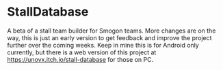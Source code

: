 # StallDatabase
A beta of a stall team builder for Smogon teams. More changes are on the way, this is just an early version to get feedback and improve the
project further over the coming weeks. Keep in mine this is for Android only currently, but there is a web version of this project at
https://unovx.itch.io/stall-database for those on PC.
